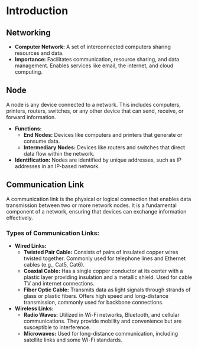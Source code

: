 # Introduction

## **Networking**

* **Computer Network:** A set of interconnected computers sharing resources and data.
* **Importance:** Facilitates communication, resource sharing, and data management. Enables services like email, the internet, and cloud computing.

## **Node**

&#x20;A node is any device connected to a network. This includes computers, printers, routers, switches, or any other device that can send, receive, or forward information.

* **Functions:**
  * **End Nodes:** Devices like computers and printers that generate or consume data.
  * **Intermediary Nodes:** Devices like routers and switches that direct data flow within the network.
* **Identification:** Nodes are identified by unique addresses, such as IP addresses in an IP-based network.

## Communication Link

A communication link is the physical or logical connection that enables data transmission between two or more network nodes. It is a fundamental component of a network, ensuring that devices can exchange information effectively.

### **Types of Communication Links:**

* **Wired Links:**
  * **Twisted Pair Cable:** Consists of pairs of insulated copper wires twisted together. Commonly used for telephone lines and Ethernet cables (e.g., Cat5, Cat6).
  * **Coaxial Cable:** Has a single copper conductor at its center with a plastic layer providing insulation and a metallic shield. Used for cable TV and internet connections.
  * **Fiber Optic Cable:** Transmits data as light signals through strands of glass or plastic fibers. Offers high speed and long-distance transmission, commonly used for backbone connections.
* **Wireless Links:**
  * **Radio Waves:** Utilized in Wi-Fi networks, Bluetooth, and cellular communications. They provide mobility and convenience but are susceptible to interference.
  * **Microwaves:** Used for long-distance communication, including satellite links and some Wi-Fi standards.
